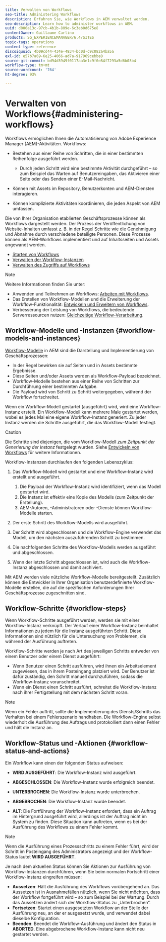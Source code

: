 ```yaml
---
title: Verwalten von Workflows
seo-title: Administering Workflows
description: Erfahren Sie, wie Workflows in AEM verwaltet werden.
seo-description: Learn how to administer workflows in AEM.
uuid: d000a13c-97cb-4b1b-809e-6c3eb0d675e8
contentOwner: Guillaume Carlino
products: SG_EXPERIENCEMANAGER/6.4/SITES
topic-tags: operations
content-type: reference
discoiquuid: 4b09cd44-434e-4834-bc0d-c9c082a4ba5a
exl-id: e57b7a69-6e25-4066-ad7a-917969cebbe8
source-git-commit: bd94d3949f0117aa3e1c9f0e84f7293a5d6b03b4
workflow-type: tm+mt
source-wordcount: '764'
ht-degree: 93%

---
```


# Verwalten von Workflows{#administering-workflows}

Workflows ermöglichen Ihnen die Automatisierung von Adobe Experience Manager (AEM)-Aktivitäten. Workflows:

* Bestehen aus einer Reihe von Schritten, die in einer bestimmten Reihenfolge ausgeführt werden.

   * Durch jeden Schritt wird eine bestimmte Aktivität durchgeführt – so zum Beispiel das Warten auf Benutzereingaben, das Aktivieren einer Seite oder das Senden einer E-Mail-Nachricht.

* Können mit Assets im Repository, Benutzerkonten und AEM-Diensten interagieren.
* Können komplizierte Aktivitäten koordinieren, die jeden Aspekt von AEM umfassen.

Die von Ihrer Organisation etablierten Geschäftsprozesse können als Workflows dargestellt werden. Der Prozess der Veröffentlichung von Website-Inhalten umfasst z. B. in der Regel Schritte wie die Genehmigung und Abnahme durch verschiedene beteiligte Personen. Diese Prozesse können als AEM-Workflows implementiert und auf Inhaltsseiten und Assets angewandt werden.

* [Starten von Workflows](/help/sites-administering/workflows-starting.md)
* [Verwalten der Workflow-Instanzen](/help/sites-administering/workflows-administering.md)
* [Verwalten des Zugriffs auf Workflows](/help/sites-administering/workflows-managing.md)

>[!NOTE]
>
>Weitere Informationen finden Sie unter:
>
>* Anwenden und Teilnehmen an Workflows: [Arbeiten mit Workflows](/help/sites-authoring/workflows.md).
>* Das Erstellen von Workflow-Modellen und die Erweiterung der Workflow-Funktionalität: [Entwickeln und Erweitern von Workflows](/help/sites-developing/workflows.md).
>* Verbesserung der Leistung von Workflows, die bedeutende Serverressourcen nutzen: [Gleichzeitige Workflow-Verarbeitung](/help/sites-deploying/configuring-performance.md#concurrent-workflow-processing).

>


## Workflow-Modelle und -Instanzen {#workflow-models-and-instances}

[Workflow-Modelle](/help/sites-developing/workflows.md#model) in AEM sind die Darstellung und Implementierung von Geschäftsprozessen:

* In der Regel bewirken sie auf Seiten und in Assets bestimmte Ergebnisse.
* Diese Seiten und/oder Assets werden als Workflow-Payload bezeichnet.
* Workflow-Modelle bestehen aus einer Reihe von Schritten zur Durchführung einer bestimmten Aufgabe.
* Die Payload wird von Schritt zu Schritt weitergegeben, während der Workflow fortschreitet.

Wenn ein Workflow-Modell gestartet (ausgeführt) wird, wird eine Workflow-Instanz erstellt. Ein Workflow-Modell kann mehrere Male gestartet werden, wobei es jedes Mal eine eigene Workflow-Instanz generiert. Zu jeder Instanz werden die Schritte ausgeführt, die das Workflow-Modell festlegt.

>[!CAUTION]
>
>Die Schritte sind diejenigen, die vom Workflow-Modell *zum Zeitpunkt der Generierung der Instanz* festgelegt wurden. Siehe [Entwickeln von Workflows](/help/sites-developing/workflows.md#model) für weitere Informationen.

Workflow-Instanzen durchlaufen den folgenden Lebenszyklus:

1. Das Workflow-Modell wird gestartet und eine Workflow-Instanz wird erstellt und ausgeführt.

   1. Die Payload der Workflow-Instanz wird identifiziert, wenn das Modell gestartet wird.
   1. Die Instanz ist effektiv eine Kopie des Modells (zum Zeitpunkt der Erstellung).
   1. AEM-Autoren, -Administratoren oder -Dienste können Workflow-Modelle starten.

1. Der erste Schritt des Workflow-Modells wird ausgeführt.
1. Der Schritt wird abgeschlossen und die Workflow-Engine verwendet das Modell, um den nächsten auszuführenden Schritt zu bestimmen.
1. Die nachfolgenden Schritte des Workflow-Modells werden ausgeführt und abgeschlossen.
1. Wenn der letzte Schritt abgeschlossen ist, wird auch die Workflow-Instanz abgeschlossen und damit archiviert.

Mit AEM werden viele nützliche Workflow-Modelle bereitgestellt. Zusätzlich können die Entwickler in Ihrer Organisation benutzerdefinierte Workflow-Modelle erstellen, die auf die spezifischen Anforderungen Ihrer Geschäftsprozesse zugeschnitten sind.

## Workflow-Schritte {#workflow-steps}

Wenn Workflow-Schritte ausgeführt werden, werden sie mit einer Workflow-Instanz verknüpft. Der Verlauf einer Workflow-Instanz beinhaltet Informationen zu jedem für die Instanz ausgeführten Schritt. Diese Informationen sind nützlich für die Untersuchung von Problemen, die während der Ausführung auftreten.

Workflow-Schritte werden je nach Art des jeweiligen Schritts entweder von einem Benutzer oder einem Dienst ausgeführt:

* Wenn Benutzer einen Schritt ausführen, wird ihnen ein Arbeitselement zugewiesen, das in ihrem Posteingang platziert wird. Der Benutzer ist dafür zuständig, den Schritt manuell durchzuführen, sodass die Workflow-Instanz voranschreitet.
* Wenn ein Dienst einen Schritt ausführt, schreitet die Workflow-Instanz nach ihrer Fertigstellung mit dem nächsten Schritt voran.

>[!NOTE]
>
>Wenn ein Fehler auftritt, sollte die Implementierung des Diensts/Schritts das Verhalten bei einem Fehlerszenario handhaben. Die Workflow-Engine selbst wiederholt die Ausführung des Auftrags und protokolliert dann einen Fehler und hält die Instanz an.

## Workflow-Status und -Aktionen {#workflow-status-and-actions}

Ein Workflow kann einen der folgenden Status aufweisen:

* **WIRD AUSGEFÜHRT**: Die Workflow-Instanz wird ausgeführt.
* **ABGESCHLOSSEN**: Die Workflow-Instanz wurde erfolgreich beendet.

* **UNTERBROCHEN**: Die Workflow-Instanz wurde unterbrochen.
* **ABGEBROCHEN**: Die Workflow-Instanz wurde beendet.
* **ALT**: Die Fortführung der Workflow-Instanz erfordert, dass ein Auftrag im Hintergrund ausgeführt wird, allerdings ist der Auftrag nicht im System zu finden. Diese Situation kann auftreten, wenn es bei der Ausführung des Workflows zu einem Fehler kommt.

>[!NOTE]
>
>Wenn die Ausführung eines Prozessschritts zu einem Fehler führt, wird der Schritt im Posteingang des Administrators angezeigt und der Workflow-Status lautet **WIRD AUSGEFÜHRT**.

Je nach dem aktuellen Status können Sie Aktionen zur Ausführung von Workflow-Instanzen durchführen, wenn Sie beim normalen Fortschritt einer Workflow-Instanz eingreifen müssen:

* **Aussetzen**: Hält die Ausführung des Workflows vorübergehend an. Das Aussetzen ist in Ausnahmefällen nützlich, wenn Sie nicht möchten, dass der Workflow fortgeführt wird – so zum Beispiel bei der Wartung. Durch das Aussetzen ändert sich der Workflow-Status zu „Unterbrochen“.
* **Fortsetzen**: Startet einen ausgesetzten Workflow an der Stelle der Ausführung neu, an der er ausgesetzt wurde, und verwendet dabei dieselbe Konfiguration.
* **Beenden**: Beendet die Workflow-Ausführung und ändert den Status in **ABORTED**. Eine abgebrochene Workflow-Instanz kann nicht neu gestartet werden.
